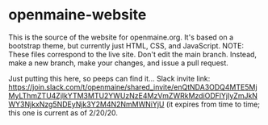 # openmaine-website
This is the source of the website for openmaine.org. It's based on a bootstrap theme, but currently just HTML, CSS, and JavaScript. NOTE: These files correspond to the live site. Don't edit the main branch. Instead, make a new branch, make your changes, and issue a pull request.


Just putting this here, so peeps can find it... Slack invite link: https://join.slack.com/t/openmaine/shared_invite/enQtNDA3ODQ4MTE5MjMyLThmZTU4ZjlkYTM3MTU2YWUzNzE4MzVmZWRkMzdiODFlYjIyZmJkNWY3NjkxNzg5NDEyNjk3Y2M4N2NmMWNiYjU
(it expires from time to time; this one is current as of 2/20/20.
